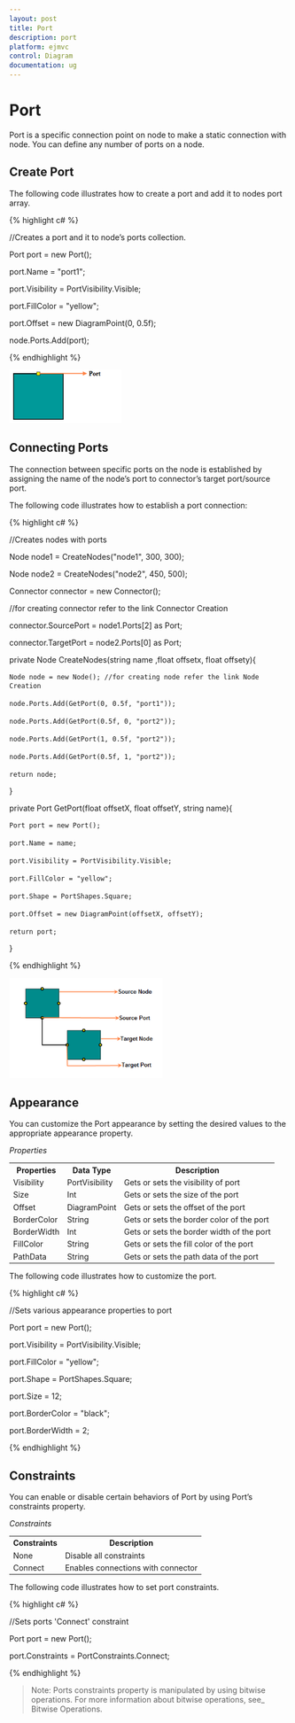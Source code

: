 ```yaml
---
layout: post
title: Port
description: port
platform: ejmvc
control: Diagram
documentation: ug
---
```


# Port

Port is a specific connection point on node to make a static connection with node. You can define any number of ports on a node. 

## Create Port

The following code illustrates how to create a port and add it to nodes port array.



{% highlight c# %}



//Creates a port and it to node’s ports collection.

Port port = new Port();

port.Name = "port1";

port.Visibility = PortVisibility.Visible;

port.FillColor = "yellow";

port.Offset = new DiagramPoint(0, 0.5f);

node.Ports.Add(port);



{% endhighlight %}



![](Port_images/Port_img1.png)



## Connecting Ports

The connection between specific ports on the node is established by assigning the name of the node’s port to connector’s target port/source port.

The following code illustrates how to establish a port connection:



{% highlight c# %}



//Creates nodes with ports

Node node1 = CreateNodes("node1", 300, 300);

Node node2 = CreateNodes("node2", 450, 500);

Connector connector = new Connector();

//for creating connector refer to the link Connector Creation

connector.SourcePort = node1.Ports[2] as Port;

connector.TargetPort = node2.Ports[0] as Port;



private Node CreateNodes(string name ,float offsetx, float offsety){

    Node node = new Node(); //for creating node refer the link Node Creation

    node.Ports.Add(GetPort(0, 0.5f, "port1"));

    node.Ports.Add(GetPort(0.5f, 0, "port2"));

    node.Ports.Add(GetPort(1, 0.5f, "port2"));

    node.Ports.Add(GetPort(0.5f, 1, "port2"));

    return node;

}

private Port GetPort(float offsetX, float offsetY, string name){

    Port port = new Port();

    port.Name = name;

    port.Visibility = PortVisibility.Visible;

    port.FillColor = "yellow";

    port.Shape = PortShapes.Square;

    port.Offset = new DiagramPoint(offsetX, offsetY);

    return port;

}



{% endhighlight %}



![](Port_images/Port_img2.png)



## Appearance

You can customize the Port appearance by setting the desired values to the appropriate appearance property.

_Properties_

<table>
<tr>
<th>
Properties</th><th>
Data Type</th><th>
Description </th></tr>
<tr>
<td>
 Visibility</td><td>
PortVisibility</td><td>
Gets or sets the visibility of port</td></tr>
<tr>
<td>
 Size</td><td>
Int</td><td>
Gets or sets the size of the port</td></tr>
<tr>
<td>
 Offset</td><td>
DiagramPoint</td><td>
Gets or sets the offset of the port</td></tr>
<tr>
<td>
 BorderColor</td><td>
String</td><td>
Gets or sets the border color of the port</td></tr>
<tr>
<td>
 BorderWidth</td><td>
Int</td><td>
Gets or sets the border width of the port</td></tr>
<tr>
<td>
 FillColor</td><td>
String</td><td>
Gets or sets the fill color of the port</td></tr>
<tr>
<td>
 PathData</td><td>
String</td><td>
Gets or sets the path data of the port</td></tr>
</table>


The following code illustrates how to customize the port.

{% highlight c# %}



//Sets various appearance properties to port

Port port = new Port();

port.Visibility = PortVisibility.Visible;

port.FillColor = "yellow";

port.Shape = PortShapes.Square;

port.Size = 12;

port.BorderColor = "black";

port.BorderWidth = 2;



{% endhighlight %}

## Constraints

You can enable or disable certain behaviors of Port by using Port’s constraints property. 

_Constraints_

<table>
<tr>
<th>
Constraints</th><th>
Description</th></tr>
<tr>
<td>
None</td><td>
Disable all constraints</td></tr>
<tr>
<td>
Connect</td><td>
Enables connections with connector</td></tr>
</table>


The following code illustrates how to set port constraints.

{% highlight c# %}



//Sets ports 'Connect' constraint

Port port = new Port();

port.Constraints = PortConstraints.Connect;



{% endhighlight %}





> Note: Ports constraints property is manipulated by using bitwise operations. For more information about bitwise operations, see_ Bitwise Operations.

